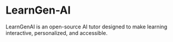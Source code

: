 # LearnGen-AI
LearnGenAI is an open-source AI tutor designed to make learning interactive, personalized, and accessible.
